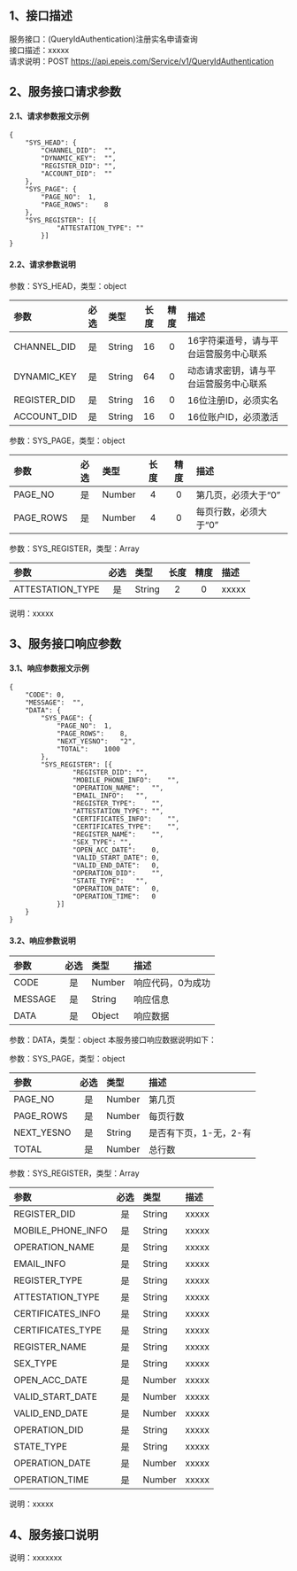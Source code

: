 ## 1、接口描述  
服务接口：(QueryIdAuthentication)注册实名申请查询  
接口描述：xxxxx  
请求说明：POST https://api.epeis.com/Service/v1/QueryIdAuthentication  
  
## 2、服务接口请求参数  
#### 2.1、请求参数报文示例  
~~~  
{
	"SYS_HEAD":	{
		"CHANNEL_DID":	"",
		"DYNAMIC_KEY":	"",
		"REGISTER_DID":	"",
		"ACCOUNT_DID":	""
	},
	"SYS_PAGE":	{
		"PAGE_NO":	1,
		"PAGE_ROWS":	8
	},
	"SYS_REGISTER":	[{
			"ATTESTATION_TYPE":	""
		}]
}  
~~~  
#### 2.2、请求参数说明  
参数：SYS_HEAD，类型：object  
  
| 参数 | 必选 | 类型 | 长度 | 精度 | 描述 |  
| :----------------- | :----: | :-------- | :----: | :----: | :---------------- |  
| CHANNEL_DID | 是 | String | 16 | 0 | 16字符渠道号，请与平台运营服务中心联系 |  
| DYNAMIC_KEY | 是 | String | 64 | 0 | 动态请求密钥，请与平台运营服务中心联系 |  
| REGISTER_DID      |  是  | String   | 16 | 0 | 16位注册ID，必须实名 |  
| ACCOUNT_DID       |  是  | String   | 16 | 0 | 16位账户ID，必须激活 |  
  
参数：SYS_PAGE，类型：object  
  
| 参数 | 必选 | 类型 | 长度 | 精度 | 描述 |  
| :----------------- | :----: | :-------- | :----: | :----: | :---------------- |  
| PAGE_NO       |  是  | Number   | 4 | 0 | 第几页，必须大于“0” |  
| PAGE_ROWS     |  是  | Number   | 4 | 0 | 每页行数，必须大于“0” |  
  
参数：SYS_REGISTER，类型：Array  
  
| 参数              | 必选 | 类型     | 长度 | 精度 | 描述             |  
| :----------------- | :----: | :-------- | :----: | :----: | :---------------- |  
| ATTESTATION_TYPE |  是  | String   | 2 | 0 | xxxxx |  
  
说明：xxxxx  
  
## 3、服务接口响应参数  
#### 3.1、响应参数报文示例  
~~~  
{
	"CODE":	0,
	"MESSAGE":	"",
	"DATA":	{
		"SYS_PAGE":	{
			"PAGE_NO":	1,
			"PAGE_ROWS":	8,
			"NEXT_YESNO":	"2",
			"TOTAL":	1000
		},
		"SYS_REGISTER":	[{
				"REGISTER_DID":	"",
				"MOBILE_PHONE_INFO":	"",
				"OPERATION_NAME":	"",
				"EMAIL_INFO":	"",
				"REGISTER_TYPE":	"",
				"ATTESTATION_TYPE":	"",
				"CERTIFICATES_INFO":	"",
				"CERTIFICATES_TYPE":	"",
				"REGISTER_NAME":	"",
				"SEX_TYPE":	"",
				"OPEN_ACC_DATE":	0,
				"VALID_START_DATE":	0,
				"VALID_END_DATE":	0,
				"OPERATION_DID":	"",
				"STATE_TYPE":	"",
				"OPERATION_DATE":	0,
				"OPERATION_TIME":	0
			}]
	}
}  
~~~  
#### 3.2、响应参数说明  
  
| 参数              | 必选 | 类型     | 描述             |  
| :----------------- | :----: | :-------- | :---------------- |  
| CODE | 是 | Number | 响应代码，0为成功 |  
| MESSAGE | 是 | String | 响应信息 |  
| DATA | 是 | Object | 响应数据 |  
  
参数：DATA，类型：object 本服务接口响应数据说明如下：  
  
参数：SYS_PAGE，类型：object  
  
| 参数              | 必选 | 类型     | 描述             |  
| :----------------- | :----: | :-------- | :---------------- |  
| PAGE_NO       |  是  | Number   | 第几页 |  
| PAGE_ROWS     |  是  | Number   | 每页行数 |  
| NEXT_YESNO    |  是  | String   | 是否有下页，1-无，2-有 |  
| TOTAL         |  是  | Number   | 总行数 |  
  
参数：SYS_REGISTER，类型：Array  
  

| 参数              | 必选 | 类型     | 描述             |  
| :----------------- | :----: | :-------- | :---------------- |  
| REGISTER_DID |  是  | String   | xxxxx |  
| MOBILE_PHONE_INFO |  是  | String   | xxxxx |  
| OPERATION_NAME |  是  | String   | xxxxx |  
| EMAIL_INFO |  是  | String   | xxxxx |  
| REGISTER_TYPE |  是  | String   | xxxxx |  
| ATTESTATION_TYPE |  是  | String   | xxxxx |  
| CERTIFICATES_INFO |  是  | String   | xxxxx |  
| CERTIFICATES_TYPE |  是  | String   | xxxxx |  
| REGISTER_NAME |  是  | String   | xxxxx |  
| SEX_TYPE |  是  | String   | xxxxx |  
| OPEN_ACC_DATE |  是  | Number   | xxxxx |  
| VALID_START_DATE |  是  | Number   | xxxxx |  
| VALID_END_DATE |  是  | Number   | xxxxx |  
| OPERATION_DID |  是  | String   | xxxxx |  
| STATE_TYPE |  是  | String   | xxxxx |  
| OPERATION_DATE |  是  | Number   | xxxxx |  
| OPERATION_TIME |  是  | Number   | xxxxx |  
  
说明：xxxxx  
## 4、服务接口说明  
说明：xxxxxxx  
